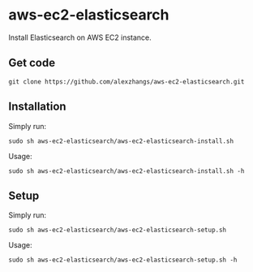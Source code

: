 # aws-ec2-elasticsearch

Install Elasticsearch on AWS EC2 instance.

## Get code

```
git clone https://github.com/alexzhangs/aws-ec2-elasticsearch.git
```

## Installation

Simply run:

```
sudo sh aws-ec2-elasticsearch/aws-ec2-elasticsearch-install.sh
```

Usage:

```
sudo sh aws-ec2-elasticsearch/aws-ec2-elasticsearch-install.sh -h
```

## Setup

Simply run:

```
sudo sh aws-ec2-elasticsearch/aws-ec2-elasticsearch-setup.sh
```

Usage:

```
sudo sh aws-ec2-elasticsearch/aws-ec2-elasticsearch-setup.sh -h
```
